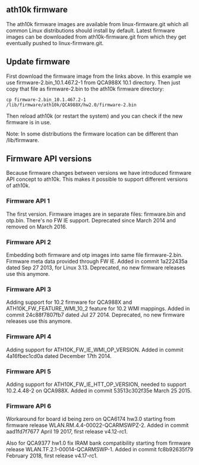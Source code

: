 ## ath10k firmware
The ath10k firmware images are available from linux-firmware.git which all common Linux distributions should install by default. Latest firmware images can be downloaded from ath10k-firmware.git from which they get eventually pushed to linux-firmware.git.

## Update firmware
First download the firmware image from the links above. In this example we use firmware-2.bin_10.1.467.2-1 from QCA988X 10.1 directory. Then just copy that file as firmware-2.bin to the ath10k firmware directory:
```
cp firmware-2.bin_10.1.467.2-1 /lib/firmware/ath10k/QCA988X/hw2.0/firmware-2.bin
```
Then reload ath10k (or restart the system) and you can check if the new firmware is in use.

Note: In some distributions the firmware location can be different than /lib/firmware.

## Firmware API versions
Because firmware changes between versions we have introduced firmware API concept to ath10k. This makes it possible to support different versions of ath10k.

### Firmware API 1
The first version. Firmware images are in separate files: firmware.bin and otp.bin. There's no FW IE support. Deprecated since March 2014 and removed on March 2016.

### Firmware API 2
Embedding both firmware and otp images into same file firmware-2.bin. Firmware meta data provided through FW IE. Added in commit 1a222435a dated Sep 27 2013, for Linux 3.13. Deprecated, no new firmware releases use this anymore.

### Firmware API 3
Adding support for 10.2 firmware for QCA988X and ATH10K_FW_FEATURE_WMI_10_2 feature for 10.2 WMI mappings. Added in commit 24c88f7807fb7 dated Jul 27 2014. Deprecated, no new firmware releases use this anymore.

### Firmware API 4
Adding support for ATH10K_FW_IE_WMI_OP_VERSION. Added in commit 4a16fbec1cd0a dated December 17th 2014.

### Firmware API 5
Adding support for ATH10K_FW_IE_HTT_OP_VERSION, needed to support 10.2.4.48-2 on QCA988X. Added in commit 53513c302f35e March 25 2015.

### Firmware API 6
Workaround for board id being zero on QCA6174 hw3.0 starting from firmware release WLAN.RM.4.4-00022-QCARMSWPZ-2. Added in commit aad1fd7f7677 April 19 2017, first release v4.12-rc1.

Also for QCA9377 hw1.0 fix IRAM bank compatibility starting from firmware release WLAN.TF.2.1-00014-QCARMSWP-1. Added in commit fc8b92635f79 February 2018, first release v4.17-rc1.
